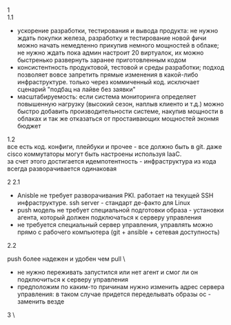 1 \
1.1 
- ускорение разработки, тестирования и вывода продукта: не нужно ждать покупки железа, разработку и тестирование новой фичи можно начать немедленно  прикупив немного мощностей в облаке; не нужно ждать пока админ настроит 20 виртуалок, их можно быстренько развернуть заранее приготовленным кодом
- консистентность продуктовой, тестовой и среды разработки; подход позволяет вовсе запретить прямые изменения в какой-либо инфраструктуре. только через коммиченный код. исключает сценарий "подбац на лайве без заявки"
- масштабируемость: если система мониторинга определяет повышенную нагрузку (высокий сезон, наплыв клиенто и т.д.) можно быстро добавить производительности системе, накупив мощности в облаках и так же отказаться от простаивающих мощностей эконмя бюджет

1.2 \
все есть код. конфиги, плейбуки и прочее - все должно быть в git. даже cisco коммутаторы могут быть настроены используя IaaC. \
за счет этого достигается идемпотентность - инфраструктура из кода всегда разворачивается одинаковая

2 
2.1
 - Anisble не требует разворачивания PKI. работает на текущей SSH инфраструктуре. ssh server - стандарт де-факто для Linux
 - push модель не требует специальной подготовки образа - установки агента, который должен подключаться к серверу управления
 - не требуется специальный сервер управления, управлять можно прямо с рабочего компьютера (git + ansible + сетевая доступность) 

2.2

push более надежен и удобен чем pull \
- не нужно переживать запустился или нет агент и смог ли он подключиться к серверу управления
- предположим по каким-то причинам нужно изменить адрес сервера управления: в таком случае придется переделывать образы ос - заменить везде

3 \
